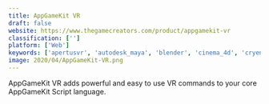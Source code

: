```yaml
---
title: AppGameKit VR
draft: false 
website: https://www.thegamecreators.com/product/appgamekit-vr
classification: ['']
platform: ['Web']
keywords: ['apertusvr', 'autodesk_maya', 'blender', 'cinema_4d', 'cryengine', 'modo', 'torque_3d', 'unity3d', 'unreal_engine', 'urho3d', 'vectary']
image: 2020/04/AppGameKit-VR.png
---
```

AppGameKit VR adds powerful and easy to use VR commands to your core AppGameKit Script language.